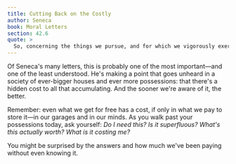 ```yaml
---
title: Cutting Back on the Costly
author: Seneca
book: Moral Letters
section: 42.6
quote: >
  So, concerning the things we pursue, and for which we vigorously exert ourselves, we owe this consideration—either there is nothing useful in them, or most aren't useful. Some of them are superfluous, while others aren't worth that much. But we don't discern this and see them as free, when they cost us dearly.
---
```


Of Seneca's many letters, this is probably one of the most important—and one of the least understood. He's making a point that goes unheard in a society of ever-bigger houses and ever more possessions: that there's a hidden cost to all that accumulating. And the sooner we're aware of it, the better.

Remember: even what we get for free has a cost, if only in what we pay to store it—in our garages and in our minds. As you walk past your possessions today, ask yourself: _Do I need this?_ _Is it superfluous?_ _What's this actually worth?_ _What is it costing me?_

You might be surprised by the answers and how much we've been paying without even knowing it.
